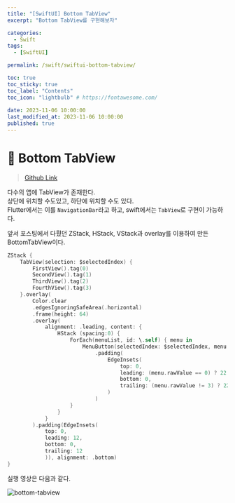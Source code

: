 ```yaml
---
title: "[SwiftUI] Bottom TabView"  
excerpt: "Bottom TabView를 구현해보자"

categories:
  - Swift
tags:
  - [SwiftUI]

permalink: /swift/swiftui-bottom-tabview/

toc: true
toc_sticky: true
toc_label: "Contents"
toc_icon: "lightbulb" # https://fontawesome.com/
 
date: 2023-11-06 10:00:00
last_modified_at: 2023-11-06 10:00:00
published: true
---  
```


# 🧭 Bottom TabView

> [Github Link](https://github.com/kdjun97/swiftui-bottom-tabview)  

다수의 앱에 TabView가 존재한다.  
상단에 위치할 수도있고, 하단에 위치할 수도 있다.  
Flutter에서는 이를 `NavigationBar`라고 하고, swift에서는 `TabView`로 구현이 가능하다.  

앞서 포스팅에서 다뤘던 ZStack, HStack, VStack과 overlay를 이용하여 만든 BottomTabView이다.  


```swift  
ZStack {
    TabView(selection: $selectedIndex) {
        FirstView().tag(0)
        SecondView().tag(1)
        ThirdView().tag(2)
        FourthView().tag(3)
    }.overlay(
        Color.clear
        .edgesIgnoringSafeArea(.horizontal)
        .frame(height: 64)
        .overlay(
            alignment: .leading, content: {
                HStack (spacing:0) {
                    ForEach(menuList, id: \.self) { menu in
                        MenuButton(selectedIndex: $selectedIndex, menu: menu)
                            .padding(
                                EdgeInsets(
                                    top: 0,
                                    leading: (menu.rawValue == 0) ? 22 : 0,
                                    bottom: 0,
                                    trailing: (menu.rawValue != 3) ? 22 : 0
                                )
                            )
                    }
                }
            }
        ).padding(EdgeInsets(
            top: 0,
            leading: 12,
            bottom: 0,
            trailing: 12
            )), alignment: .bottom)
}
```  

실행 영상은 다음과 같다.  

![bottom-tabview](/assets/images/post_img/swift/swiftui-bottom-tabview/bottom-tabview.gif)   

